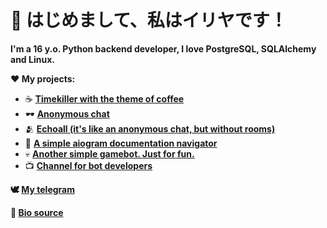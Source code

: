 # 👋 はじめまして、私はイリヤです！

**I'm a 16 y.o. Python backend developer, I love PostgreSQL, SQLAlchemy and Linux.**

**❤️ My projects:**
- ☕️ [**Timekiller with the theme of coffee**](https://t.me/kohimeka_bot)
- 🕶 [**Anonymous chat**](https://t.me/tokumei_chatto_bot)
- 🫂 [**Echoall (it's like an anonymous chat, but without rooms)**](https://t.me/kohiechoallbot)
- 📖 [**A simple aiogram documentation navigator**](https://t.me/aiodocbot)
- 💀 [**Another simple gamebot. Just for fun.**](http://t.me/buhoivodiybot)
- 📺 [**Channel for bot developers**](https://t.me/aiogram_hent)

**🕊 [My telegram](https://t.me/nullmatawasoradesu)**

**🔗 [Bio source](https://t.me/nulloremptybio/6)**
